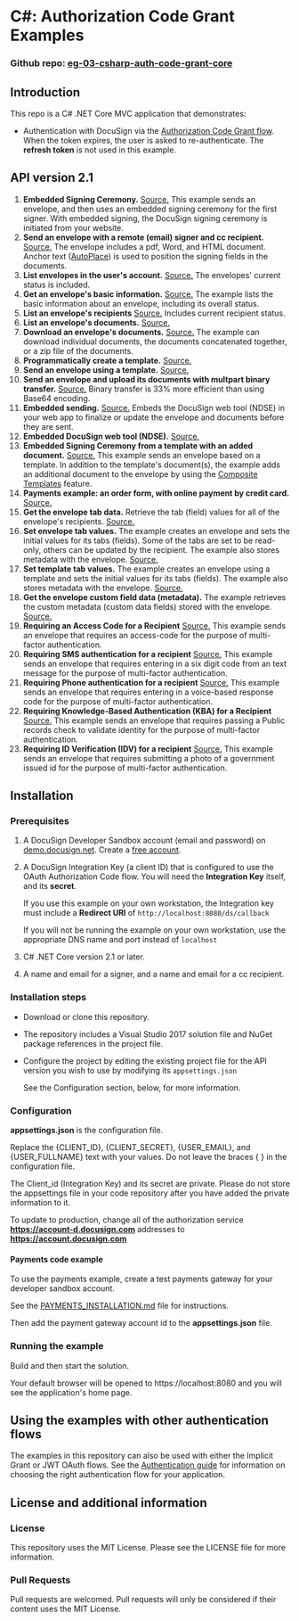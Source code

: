 # C#: Authorization Code Grant Examples

### Github repo: [eg-03-csharp-auth-code-grant-core](./)
## Introduction
This repo is a C# .NET Core MVC application that demonstrates:

* Authentication with DocuSign via the
[Authorization Code Grant flow](https://developers.docusign.com/esign-rest-api/guides/authentication/oauth2-code-grant).
When the token expires, the user is asked to re-authenticate.
The **refresh token** is not used in this example.

## API version 2.1

1. **Embedded Signing Ceremony.**
   [Source.](./eg-03-csharp-auth-code-grant-core/Controllers/Eg001EmbeddedSigningController.cs)
   This example sends an envelope, and then uses an embedded signing ceremony for the first signer.
   With embedded signing, the DocuSign signing ceremony is initiated from your website.
1. **Send an envelope with a remote (email) signer and cc recipient.**
   [Source.](./eg-03-csharp-auth-code-grant-core/Controllers/Eg002SigningViaEmailController.cs)
   The envelope includes a pdf, Word, and HTML document.
   Anchor text ([AutoPlace](https://support.docusign.com/en/guides/AutoPlace-New-DocuSign-Experience)) is used to position the signing fields in the documents.
1. **List envelopes in the user's account.**
   [Source.](./eg-03-csharp-auth-code-grant-core/Controllers/Eg003ListEnvelopesController.cs)
   The envelopes' current status is included.
1. **Get an envelope's basic information.**
   [Source.](./eg-03-csharp-auth-code-grant-core/Controllers/Eg004EnvelopeInfoController.cs)
   The example lists the basic information about an envelope, including its overall status.
1. **List an envelope's recipients**
   [Source.](./eg-03-csharp-auth-code-grant-core/Controllers/Eg005EnvelopeRecipientsController.cs)
   Includes current recipient status.
1. **List an envelope's documents.**
   [Source.](./eg-03-csharp-auth-code-grant-core/Controllers/Eg006EnvelopeDocsController.cs)
1. **Download an envelope's documents.**
   [Source.](./eg-03-csharp-auth-code-grant-core/Controllers/Eg007EnvelopeGetDocController.cs)
   The example can download individual
   documents, the documents concatenated together, or a zip file of the documents.
1. **Programmatically create a template.**
   [Source.](./eg-03-csharp-auth-code-grant-core/Controllers/Eg008CreateTemplateController.cs)
1. **Send an envelope using a template.**
   [Source.](./eg-03-csharp-auth-code-grant-core/Controllers/Eg009UseTemplateController.cs)
1. **Send an envelope and upload its documents with multpart binary transfer.**
   [Source.](./eg-03-csharp-auth-code-grant-core/Controllers/Eg010SendBinaryDocsController.cs)
   Binary transfer is 33% more efficient than using Base64 encoding.
1. **Embedded sending.**
   [Source.](./eg-03-csharp-auth-code-grant-core/Controllers/Eg011EmbeddedSendingController.cs)
   Embeds the DocuSign web tool (NDSE) in your web app to finalize or update
   the envelope and documents before they are sent.
1. **Embedded DocuSign web tool (NDSE).**
   [Source.](./eg-03-csharp-auth-code-grant-core/Controllers/Eg012EmbeddedConsoleController.cs)
1. **Embedded Signing Ceremony from a template with an added document.**
   [Source.](./eg-03-csharp-auth-code-grant-core/Controllers/Eg013AddDocToTemplateController.cs)
   This example sends an envelope based on a template.
   In addition to the template's document(s), the example adds an
   additional document to the envelope by using the
   [Composite Templates](https://developers.docusign.com/esign-rest-api/guides/features/templates#composite-templates)
   feature.
1. **Payments example: an order form, with online payment by credit card.**
   [Source.](./eg-03-csharp-auth-code-grant-core/Controllers/Eg014CollectPaymentController.cs)
1. **Get the envelope tab data.**
   Retrieve the tab (field) values for all of the envelope's recipients.
   [Source.](./eg-03-csharp-auth-code-grant-core/Controllers/Eg015EnvelopeTabData.cs)
1. **Set envelope tab values.**
   The example creates an envelope and sets the initial values for its tabs (fields). Some of the tabs
   are set to be read-only, others can be updated by the recipient. The example also stores
   metadata with the envelope.
   [Source.](./eg-03-csharp-auth-code-grant-core/Controllers/Eg016SetTabValues.cs)
1. **Set template tab values.**
   The example creates an envelope using a template and sets the initial values for its tabs (fields).
   The example also stores metadata with the envelope.
   [Source.](./eg-03-csharp-auth-code-grant-core/Controllers/Eg017SetTemplateTabValues.cs)
1. **Get the envelope custom field data (metadata).**
   The example retrieves the custom metadata (custom data fields) stored with the envelope.
   [Source.](./eg-03-csharp-auth-code-grant-core/Controllers/Eg018EnvelopeCustomFieldDataController.cs)
1. **Requiring an Access Code for a Recipient**
   [Source.](./eg-03-csharp-auth-code-grant-core/Controllers/Eg019AccessCodeAuthController.cs)
   This example sends an envelope that requires an access-code for the purpose of multi-factor authentication.   
1. **Requiring SMS authentication for a recipient**
   [Source.](./eg-03-csharp-auth-code-grant-core/Controllers/Eg020SmsAuthController.cs)
   This example sends an envelope that requires entering in a six digit code from an text message for the purpose of multi-factor authentication.   
1. **Requiring Phone authentication for a recipient**
   [Source.](./eg-03-csharp-auth-code-grant-core/Controllers/Eg021PhoneAuthController.cs)
   This example sends an envelope that requires entering in a voice-based response code for the purpose of multi-factor authentication.  
1. **Requiring Knowledge-Based Authentication (KBA) for a Recipient**
   [Source.](./eg-03-csharp-auth-code-grant-core/Controllers/Eg022KbaAuthController.cs)
   This example sends an envelope that requires passing a Public records check to validate identity for the purpose of multi-factor authentication.    
1. **Requiring ID Verification (IDV) for a recipient**
   [Source.](./eg-03-csharp-auth-code-grant-core/Controllers/Eg023IdvAuthController.cs)
   This example sends an envelope that requires submitting a photo of a government issued id for the purpose of multi-factor authentication.    
      


## Installation

### Prerequisites
1. A DocuSign Developer Sandbox account (email and password) on [demo.docusign.net](https://demo.docusign.net).
   Create a [free account](https://go.docusign.com/sandbox/productshot/?elqCampaignId=16531).
1. A DocuSign Integration Key (a client ID) that is configured to use the
   OAuth Authorization Code flow.
   You will need the **Integration Key** itself, and its **secret**.

   If you use this example on your own workstation,
   the Integration key must include a **Redirect URI** of `http://localhost:8080/ds/callback`

   If you will not be running the example on your own workstation,
   use the appropriate DNS name and port instead of `localhost`

1. C# .NET Core version 2.1 or later.
1. A name and email for a signer, and a name and email for a cc recipient.

### Installation steps
* Download or clone this repository.
* The repository includes a Visual Studio 2017 solution file and 
NuGet package references in the project file.
* Configure the project by editing the existing project file for 
the API version you wish to use by modifying its
  `appsettings.json`

  See the Configuration section, below, for more information.

### Configuration
**appsettings.json** is the configuration file.

Replace the {CLIENT_ID}, {CLIENT_SECRET}, {USER_EMAIL}, and {USER_FULLNAME}
text with your values. Do not leave the braces { } in the configuration file.

The Client_id (Integration Key) and its secret are private. Please do not
store the appsettings file in your code repository after you have added
the private information to it.

To update to production, change all of the authorization service
**https://account-d.docusign.com** addresses to **https://account.docusign.com**

#### Payments code example
To use the payments example, create a
test payments gateway for your developer sandbox account.

See the
[PAYMENTS_INSTALLATION.md](./PAYMENTS_INSTALLATION.md)
file for instructions.

Then add the payment gateway account id to the **appsettings.json** file.

### Running the example
Build and then start the solution.

Your default browser will be opened to https://localhost:8080 and you will
see the application's home page.

## Using the examples with other authentication flows

The examples in this repository can also be used with either the
Implicit Grant or JWT OAuth flows.
See the [Authentication guide](https://developers.docusign.com/esign-rest-api/guides/authentication)
for information on choosing the right authentication flow for your application.

## License and additional information

### License
This repository uses the MIT License. Please see the LICENSE file for more information.

### Pull Requests
Pull requests are welcomed. Pull requests will only be considered if their content
uses the MIT License.
